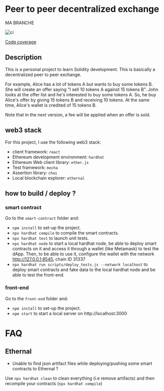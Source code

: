 # Peer to peer decentralized exchange

MA BRANCHE

![ci](https://github.com/remybar/p2p/actions/workflows/ci.yml/badge.svg)

[Code coverage](https://app.codecov.io/gh/remybar/p2p)

## Description

This is a personal project to learn Solidity development.
This is basically a decentralized peer to peer exchange. 

For example, Alice has a lot of tokens A but wants to buy some tokens B.
She will create an offer saying "I sell 10 tokens A against 15 tokens B".
John looks at the offer list and he's interested to buy some tokens A.
So, he buy Alice's offer by giving 15 tokens B and receiving 10 tokens.
At the same time, Alice's wallet is credited of 15 tokens B.

Note that in the next version, a fee will be applied when an offer is sold.

## web3 stack

For this project, I use the following web3 stack:
* client framework: `react`
* Ethereum development environment: `hardhat`
* Ethereum Web client library:  `ether.js`
* Test framework: `mocha`
* Assertion library: `chai`
* Local blockchain explorer: `ethernal` 

## how to build / deploy ?

### smart contract

Go to the `smart-contract` folder and:
* `npm install` to set-up the project.
* `npx hardhat compile` to compile the smart contracts.
* `npx hardhat test` to launch unit tests.
* `npx hardhat node` to start a local hardhat node, be able to deploy smart contracts on it and access it 
  through a wallet (like Metamask) to test the dApp. 
  Then, to be able to use it, configure the wallet with the network http://127.0.0.1:8545, chain ID 31337
* `npx hardhat run scripts/deploy_tests.js --network localhost` to deploy smart contracts and fake data to the
  local hardhat node and be able to test the front-end.

### front-end

Go to the `front-end` folder and:
* `npm install` to set-up the project.
* `npm start` to start a local server on http://localhost:3000

# FAQ
 
## Ethernal

* Unable to find json artifact files while deploying/pushing some smart contracts to Ethernal ?

Use `npx hardhat clean` to clean everything (i.e remove artifacts) and then recompile your contracts (`npx hardhat compile`)
